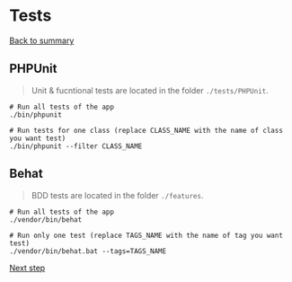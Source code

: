 # Tests

[Back to summary](../index.md)

## PHPUnit
>Unit & fucntional tests are located in the folder ``./tests/PHPUnit``.

```shell
# Run all tests of the app
./bin/phpunit

# Run tests for one class (replace CLASS_NAME with the name of class you want test)
./bin/phpunit --filter CLASS_NAME
```

## Behat
>BDD tests are located in the folder ``./features``.

```shell
# Run all tests of the app
./vendor/bin/behat

# Run only one test (replace TAGS_NAME with the name of tag you want test)
./vendor/bin/behat.bat --tags=TAGS_NAME
```

[Next step](analysis.md "Run Tests")
